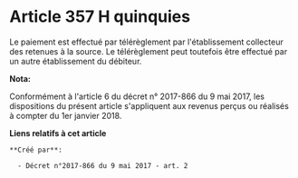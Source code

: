 # Article 357 H quinquies

Le paiement est effectué par télérèglement par l'établissement collecteur des retenues à la source. Le télérèglement peut
toutefois être effectué par un autre établissement du débiteur.

**Nota:**

Conformément à l'article 6 du décret n° 2017-866 du 9 mai 2017, les dispositions du présent article s'appliquent aux revenus
perçus ou réalisés à compter du 1er janvier 2018.

**Liens relatifs à cet article**

	**Créé par**:

	  - Décret n°2017-866 du 9 mai 2017 - art. 2

